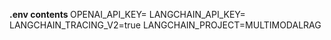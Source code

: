 <b> .env contents </b> 
OPENAI_API_KEY=
LANGCHAIN_API_KEY=
LANGCHAIN_TRACING_V2=true
LANGCHAIN_PROJECT=MULTIMODALRAG
